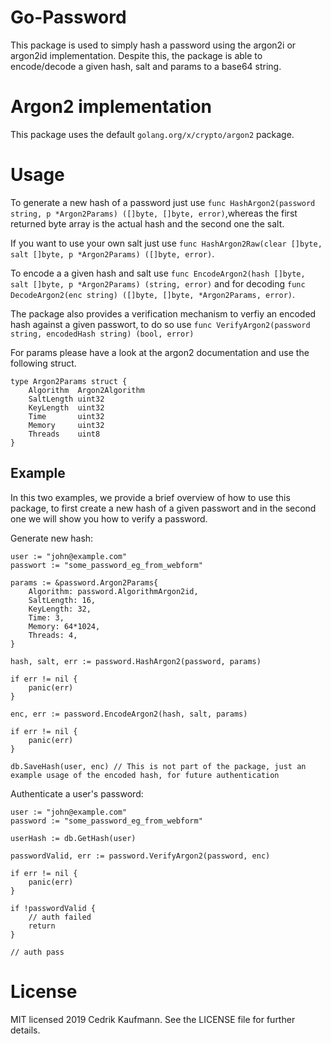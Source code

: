 # Go-Password
This package is used to simply hash a password using the argon2i or argon2id implementation. Despite this, the package is able to encode/decode a given hash, salt and params to a base64 string.

# Argon2 implementation
This package uses the default `golang.org/x/crypto/argon2` package.

# Usage
To generate a new hash of a password just use `func HashArgon2(password string, p *Argon2Params) ([]byte, []byte, error)`,whereas the first returned byte array is the actual hash and the second one the salt. 

If you want to use your own salt just use `func HashArgon2Raw(clear []byte, salt []byte, p *Argon2Params) ([]byte, error)`.

To encode a a given hash and salt use `func EncodeArgon2(hash []byte, salt []byte, p *Argon2Params) (string, error)` and for decoding `func DecodeArgon2(enc string) ([]byte, []byte, *Argon2Params, error)`.

The package also provides a verification mechanism to verfiy an encoded hash against a given passwort, to do so use `func VerifyArgon2(password string, encodedHash string) (bool, error)`

For params please have a look at the argon2 documentation and use the following struct.

```
type Argon2Params struct {
	Algorithm  Argon2Algorithm
	SaltLength uint32
	KeyLength  uint32
	Time       uint32
	Memory     uint32
	Threads    uint8
}
```

## Example

In this two examples, we provide a brief overview of how to use this package, to first create a new hash of a given passwort and in the second one we will show you how to verify a password.

Generate new hash:

```
user := "john@example.com"
passwort := "some_password_eg_from_webform"

params := &password.Argon2Params{
    Algorithm: password.AlgorithmArgon2id,
    SaltLength: 16,
    KeyLength: 32,
    Time: 3,
    Memory: 64*1024,
    Threads: 4,
}

hash, salt, err := password.HashArgon2(password, params)

if err != nil {
    panic(err)
}

enc, err := password.EncodeArgon2(hash, salt, params)

if err != nil {
    panic(err)
}

db.SaveHash(user, enc) // This is not part of the package, just an example usage of the encoded hash, for future authentication

```

Authenticate a user's password:

```
user := "john@example.com"
password := "some_password_eg_from_webform"

userHash := db.GetHash(user)

passwordValid, err := password.VerifyArgon2(password, enc)

if err != nil {
    panic(err)
}

if !passwordValid {
    // auth failed
    return
}

// auth pass
```

# License
MIT licensed 2019 Cedrik Kaufmann. See the LICENSE file for further details.